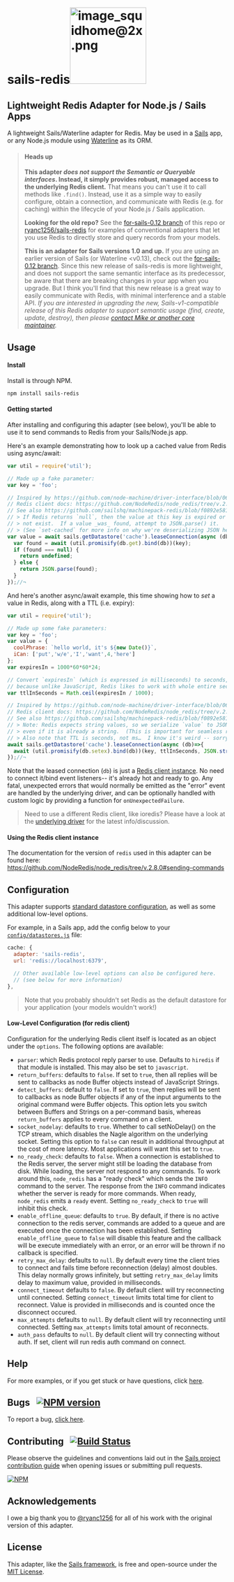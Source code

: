 <h1><span>sails-redis</span><img width="175" alt="image_squidhome@2x.png" src="http://i.imgur.com/RIvu9.png"/></h1>

<h2>Lightweight Redis Adapter for Node.js / Sails Apps</h2>

A lightweight Sails/Waterline adapter for Redis. May be used in a [Sails](http://sailsjs.com) app, or any Node.js module using [Waterline](http://waterlinejs.org) as its ORM.

> #### Heads up
> **This adapter _does not support the Semantic or Queryable interfaces_.  Instead, it simply provides robust, managed access to the underlying Redis client.**  That means you can't use it to call methods like `.find()`.  Instead, use it as a simple way to easily configure, obtain a connection, and communicate with Redis (e.g. for caching) within the lifecycle of your Node.js / Sails application.
>
> **Looking for the old repo?**  See the [for-sails-0.12 branch](https://github.com/balderdashy/sails-redis/tree/for-sails-0.12) of this repo or [ryanc1256/sails-redis](https://github.com/ryanc1256/sails-redis) for examples of conventional adapters that let you use Redis to directly store and query records from your models.
>
> **This is an adapter for Sails versions 1.0 and up.**  If you are using an earlier version of Sails (or Waterline &lt;v0.13), check out the [for-sails-0.12 branch](https://github.com/balderdashy/sails-redis/tree/for-sails-0.12).  Since this new release of sails-redis is more lightweight, and does not support the same semantic interface as its predecessor, be aware that there are breaking changes in your app when you upgrade.  But I think you'll find that this new release is a great way to easily communicate with Redis, with minimal interference and a stable API.
> _If you are interested in upgrading the new, Sails-v1-compatible release of this Redis adapter to support semantic usage (find, create, update, destroy), then please [contact Mike or another core maintainer](http://sailsjs.com/contact)._


## Usage

#### Install

Install is through NPM.

```bash
npm install sails-redis
```

#### Getting started

After installing and configuring this adapter (see below), you'll be able to use it to send commands to Redis from your Sails/Node.js app.

Here's an example demonstrating how to look up a cached value from Redis using async/await:

```javascript
var util = require('util');

// Made up a fake parameter:
var key = 'foo';

// Inspired by https://github.com/node-machine/driver-interface/blob/06776813ff3a29cfa80c0011f3affa07bbc28698/layers/cache/get-cached-value.js
// Redis client docs: https://github.com/NodeRedis/node_redis/tree/v.2.8.0#sending-commands
// See also https://github.com/sailshq/machinepack-redis/blob/f0892e581286eac24757532513387162396356f7/machines/get-cached-value.js#L79-L94
// > If Redis returns `null`, then the value at this key is expired or does
// > not exist.  If a value _was_ found, attempt to JSON.parse() it.
// > (See `set-cached` for more info on why we're deserializing JSON here.)
var value = await sails.getDatastore('cache').leaseConnection(async (db)=>{
  var found = await (util.promisify(db.get).bind(db))(key);
  if (found === null) {
    return undefined;
  } else {
    return JSON.parse(found);
  }
});//¬
```

And here's another async/await example, this time showing how to _set_ a value in Redis, along with a TTL (i.e. expiry):

```javascript
var util = require('util');

// Made up some fake parameters:
var key = 'foo';
var value = {
  coolPhrase: `hello world, it's ${new Date()}`,
  iCan: ['put','w/e','I','want',4,'here']
};
var expiresIn = 1000*60*60*24;

// Convert `expiresIn` (which is expressed in milliseconds) to seconds,
// because unlike JavaScript, Redis likes to work with whole entire seconds.
var ttlInSeconds = Math.ceil(expiresIn / 1000);

// Inspired by https://github.com/node-machine/driver-interface/blob/06776813ff3a29cfa80c0011f3affa07bbc28698/layers/cache/cache-value.js
// Redis client docs: https://github.com/NodeRedis/node_redis/tree/v.2.8.0#sending-commands
// See also https://github.com/sailshq/machinepack-redis/blob/f0892e581286eac24757532513387162396356f7/machines/cache-value.js#L86-L107
// > Note: Redis expects string values, so we serialize `value` to JSON…
// > even if it is already a string.  (This is important for seamless reversibility.)
// > Also note that TTL is seconds, not ms…  I know it's weird -- sorry!
await sails.getDatastore('cache').leaseConnection(async (db)=>{
  await (util.promisify(db.setex).bind(db))(key, ttlInSeconds, JSON.stringify(value));
});//¬
```

Note that the leased connection (`db`) is just a [Redis client instance](https://www.npmjs.com/package/redis).  No need to connect it/bind event listeners-- it's already hot and ready to go.  Any fatal, unexpected errors that would normally be emitted as the "error" event are handled by the underlying driver, and can be optionally handled with custom logic by providing a function for `onUnexpectedFailure`.

> Need to use a different Redis client, like ioredis?  Please have a look at the [underlying driver](https://www.npmjs.com/package/machinepack-redis) for the latest info/discussion.

#### Using the Redis client instance

The documentation for the version of `redis` used in this adapter can be found here:
https://github.com/NodeRedis/node_redis/tree/v.2.8.0#sending-commands

## Configuration

This adapter supports [standard datastore configuration](http://sailsjs.com/documentation/reference/configuration/sails-config-datastores), as well as some additional low-level options.

For example, in a Sails app, add the config below to your [`config/datastores.js`](http://sailsjs.com/anatomy/config/datastores-js) file:

```javascript
cache: {
  adapter: 'sails-redis',
  url: 'redis://localhost:6379',

  // Other available low-level options can also be configured here.
  // (see below for more information)
},
```

> Note that you probably shouldn't set Redis as the default datastore for your application (your models wouldn't work!)


#### Low-Level Configuration (for redis client)

Configuration for the underlying Redis client itself is located as an object under the `options`.  The following options are available:

* `parser`: which Redis protocol reply parser to use.  Defaults to `hiredis` if that module is installed.
This may also be set to `javascript`.
* `return_buffers`: defaults to `false`.  If set to `true`, then all replies will be sent to callbacks as node Buffer
objects instead of JavaScript Strings.
* `detect_buffers`: default to `false`. If set to `true`, then replies will be sent to callbacks as node Buffer objects
if any of the input arguments to the original command were Buffer objects.
This option lets you switch between Buffers and Strings on a per-command basis, whereas `return_buffers` applies to
every command on a client.
* `socket_nodelay`: defaults to `true`. Whether to call setNoDelay() on the TCP stream, which disables the
Nagle algorithm on the underlying socket.  Setting this option to `false` can result in additional throughput at the
cost of more latency.  Most applications will want this set to `true`.
* `no_ready_check`: defaults to `false`. When a connection is established to the Redis server, the server might still
be loading the database from disk.  While loading, the server not respond to any commands.  To work around this,
`node_redis` has a "ready check" which sends the `INFO` command to the server.  The response from the `INFO` command
indicates whether the server is ready for more commands.  When ready, `node_redis` emits a `ready` event.
Setting `no_ready_check` to `true` will inhibit this check.
* `enable_offline_queue`: defaults to `true`. By default, if there is no active
connection to the redis server, commands are added to a queue and are executed
once the connection has been established. Setting `enable_offline_queue` to
`false` will disable this feature and the callback will be execute immediately
with an error, or an error will be thrown if no callback is specified.
* `retry_max_delay`: defaults to `null`. By default every time the client tries to connect and fails time before
reconnection (delay) almost doubles. This delay normally grows infinitely, but setting `retry_max_delay` limits delay
to maximum value, provided in milliseconds.
* `connect_timeout` defaults to `false`. By default client will try reconnecting until connected. Setting `connect_timeout`
limits total time for client to reconnect. Value is provided in milliseconds and is counted once the disconnect occured.
* `max_attempts` defaults to `null`. By default client will try reconnecting until connected. Setting `max_attempts`
limits total amount of reconnects.
* `auth_pass` defaults to `null`. By default client will try connecting without auth. If set, client will run redis auth command on connect.


## Help

For more examples, or if you get stuck or have questions, click [here](http://sailsjs.com/support).


## Bugs &nbsp; [![NPM version](https://badge.fury.io/js/sails-redis.svg)](http://npmjs.com/package/sails-redis)

To report a bug, [click here](http://sailsjs.com/bugs).


## Contributing &nbsp; [![Build Status](https://travis-ci.org/balderdashy/sails-redis.svg?branch=master)](https://travis-ci.org/balderdashy/sails-redis)

Please observe the guidelines and conventions laid out in the [Sails project contribution guide](http://sailsjs.com/contribute) when opening issues or submitting pull requests.

[![NPM](https://nodei.co/npm/sails-redis.png?downloads=true)](http://npmjs.com/package/sails-redis)


## Acknowledgements

I owe a big thank you to [@ryanc1256](https://github.com/ryanc1256) for all of his work with the original version of this adapter.

## License

This adapter, like the [Sails framework](http://sailsjs.com), is free and open-source under the [MIT License](http://sailsjs.com/license).

